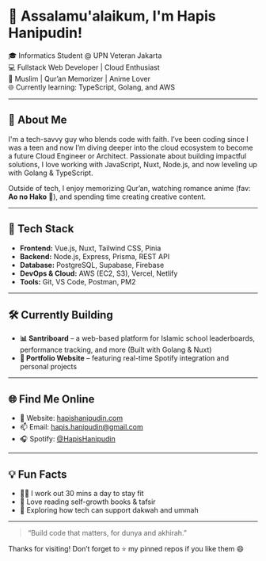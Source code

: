 # 👋 Assalamu'alaikum, I'm Hapis Hanipudin!

🎓 Informatics Student @ UPN Veteran Jakarta  
💻 Fullstack Web Developer | Cloud Enthusiast  
🕋 Muslim | Qur’an Memorizer | Anime Lover  
🌐 Currently learning: TypeScript, Golang, and AWS

---

## 🚀 About Me
I'm a tech-savvy guy who blends code with faith. I’ve been coding since I was a teen and now I’m diving deeper into the cloud ecosystem to become a future Cloud Engineer or Architect. Passionate about building impactful solutions, I love working with JavaScript, Nuxt, Node.js, and now leveling up with Golang & TypeScript.

Outside of tech, I enjoy memorizing Qur’an, watching romance anime (fav: **Ao no Hako** 💙), and spending time creating creative content.

---

## 🧠 Tech Stack

- **Frontend:** Vue.js, Nuxt, Tailwind CSS, Pinia  
- **Backend:** Node.js, Express, Prisma, REST API  
- **Database:** PostgreSQL, Supabase, Firebase  
- **DevOps & Cloud:** AWS (EC2, S3), Vercel, Netlify  
- **Tools:** Git, VS Code, Postman, PM2

---

## 🛠️ Currently Building

- **📊 Santriboard** – a web-based platform for Islamic school leaderboards, performance tracking, and more (Built with Golang & Nuxt)
- **📱 Portfolio Website** – featuring real-time Spotify integration and personal projects

---

## 🌐 Find Me Online

- 🔗 Website: [hapishanipudin.com](https://hapishanipudin.com)  
- 📫 Email: [hapis.hanipudin@gmail.com](mailto:hapis.hanipudin@gmail.com)  
- 🎧 Spotify: [@HapisHanipudin](https://open.spotify.com/user/HapisHanipudin)

---

## 💡 Fun Facts

- 🚴‍♂️ I work out 30 mins a day to stay fit  
- 📖 Love reading self-growth books & tafsir  
- 🧩 Exploring how tech can support dakwah and ummah

---

> “Build code that matters, for dunya and akhirah.”

Thanks for visiting! Don’t forget to ⭐️ my pinned repos if you like them 😄
